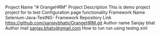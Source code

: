 Project Name "# OrangeHRM" 
Project Description  This is demo project project for to test Configuration page functionality
Framework Name  Selenium-Java-TestNG- Framework
Repository Link  https://github.com/sanjaybhatn/OrangeHRM.git
Author name  Sanjay bhat
Author mail sanjay.bhatv@gmail.com
How to run  run using testng.xml 


